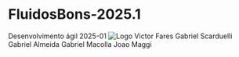 # FluidosBons-2025.1
 Desenvolvimento ágil 2025-01
![Logo](Prototipação/imagem.jpg)
 Victor Fares 
 Gabriel Scarduelli
 Gabriel Almeida
 Gabriel Macolla
 Joao Maggi

 
